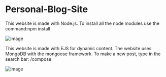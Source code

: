 # Personal-Blog-Site

This website is made with Node.js.
To install all the node modules use the command:npm install

![image](https://github.com/Shibhya1/Personal-Blog-Site/assets/123581067/c92072a7-a91a-4a99-a336-fde1ca1bb8ef)

This website is made with EJS for dynamic content.
The website uses MongoDB with the mongoose framework.
To make a new post, type in the search bar: /compose

![image](https://github.com/Shibhya1/Personal-Blog-Site/assets/123581067/14194c9b-3afb-42fd-9e3b-0d77b0fa91e9)
